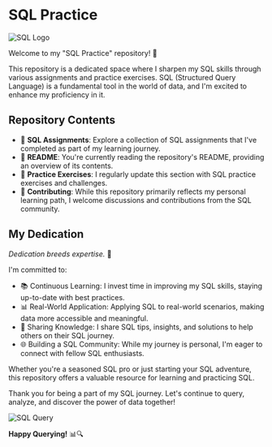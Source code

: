 # SQL Practice

![SQL Logo](https://www.sql.org/images/SQL-Logo.png)

Welcome to my "SQL Practice" repository! 🚀

This repository is a dedicated space where I sharpen my SQL skills through various assignments and practice exercises. SQL (Structured Query Language) is a fundamental tool in the world of data, and I'm excited to enhance my proficiency in it.

## Repository Contents

- 📁 **SQL Assignments**: Explore a collection of SQL assignments that I've completed as part of my learning journey.
- 📄 **README**: You're currently reading the repository's README, providing an overview of its contents.
- 📝 **Practice Exercises**: I regularly update this section with SQL practice exercises and challenges.
- 🤝 **Contributing**: While this repository primarily reflects my personal learning path, I welcome discussions and contributions from the SQL community.

## My Dedication

_Dedication breeds expertise._ 💪

I'm committed to:

- 📚 Continuous Learning: I invest time in improving my SQL skills, staying up-to-date with best practices.
- 📊 Real-World Application: Applying SQL to real-world scenarios, making data more accessible and meaningful.
- 📣 Sharing Knowledge: I share SQL tips, insights, and solutions to help others on their SQL journey.
- 🌐 Building a SQL Community: While my journey is personal, I'm eager to connect with fellow SQL enthusiasts.

Whether you're a seasoned SQL pro or just starting your SQL adventure, this repository offers a valuable resource for learning and practicing SQL.

Thank you for being a part of my SQL journey. Let's continue to query, analyze, and discover the power of data together!

![SQL Query](https://media.giphy.com/media/hs4FzFw4V9ekM/giphy.gif)

**Happy Querying!** 📊🔍
